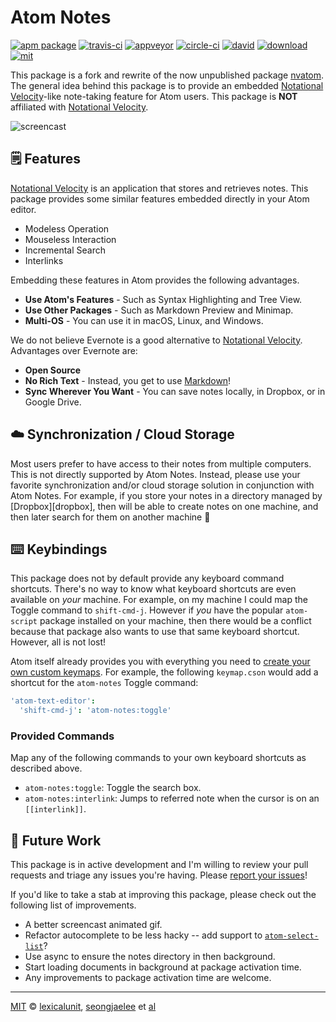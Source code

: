 # Atom Notes

[![apm package][apm-ver-link]][releases]
[![travis-ci][travis-ci-badge]][travis-ci]
[![appveyor][appveyor-badge]][appveyor]
[![circle-ci][circle-ci-badge]][circle-ci]
[![david][david-badge]][david]
[![download][dl-badge]][apm-pkg-link]
[![mit][mit-badge]][mit]

This package is a fork and rewrite of the now unpublished package
[nvatom][nvatom]. The general idea behind this package is to provide an
embedded [Notational Velocity][nv]-like note-taking feature for Atom
users. This package is **NOT** affiliated with [Notational Velocity][nv].

![screencast][screencast]

## 🗒️ Features

[Notational Velocity][nv] is an application that stores and retrieves
notes. This package provides some similar features embedded directly in
your Atom editor.

- Modeless Operation
- Mouseless Interaction
- Incremental Search
- Interlinks

Embedding these features in Atom provides the following advantages.

- **Use Atom's Features** - Such as Syntax Highlighting and Tree View.
- **Use Other Packages** - Such as Markdown Preview and Minimap.
- **Multi-OS** - You can use it in macOS, Linux, and Windows.

We do not believe Evernote is a good alternative to
[Notational Velocity][nv]. Advantages over Evernote are:

- **Open Source**
- **No Rich Text** - Instead, you get to use [Markdown][md]!
- **Sync Wherever You Want** - You can save notes locally, in Dropbox,
  or in Google Drive.

## ☁️ Synchronization / Cloud Storage

Most users prefer to have access to their notes from multiple computers.
This is not directly supported by Atom Notes. Instead, please use your
favorite synchronization and/or cloud storage solution in conjunction
with Atom Notes. For example, if you store your notes in a directory
managed by [Dropbox][dropbox], then will be able to create notes on one
machine, and then later search for them on another machine 🎉

## ⌨️ Keybindings

This package does not by default provide any keyboard command shortcuts.
There's no way to know what keyboard shortcuts are even available on
*your* machine. For example, on my machine I could map the Toggle command
to `shift-cmd-j`. However if *you* have the popular `atom-script` package
installed on your machine, then there would be a conflict because that
package also wants to use that same keyboard shortcut. However, all is
not lost!

Atom itself already provides you with everything you need to
[create your own custom keymaps][keymaps]. For example, the following
`keymap.cson` would add a shortcut for the `atom-notes` Toggle command:

```cson
'atom-text-editor':
  'shift-cmd-j': 'atom-notes:toggle'
```

### Provided Commands

Map any of the following commands to your own keyboard shortcuts as
described above.

- `atom-notes:toggle`: Toggle the search box.
- `atom-notes:interlink`: Jumps to referred note when the cursor is on
  an `[[interlink]]`.

## 🔮 Future Work

This package is in active development and I'm willing to review your pull
requests and triage any issues you're having. Please
[report your issues][issues]!

If you'd like to take a stab at improving this package, please check out
the following list of improvements.

- A better screencast animated gif.
- Refactor autocomplete to be less hacky -- add support to
  [`atom-select-list`][atom-select-list]?
- Use async to ensure the notes directory in then background.
- Start loading documents in background at package activation time.
- Any improvements to package activation time are welcome.

---

[MIT][mit] © [lexicalunit][lexicalunit], [seongjaelee][seongjaelee] et [al][contributors]

[mit]:              http://opensource.org/licenses/MIT
[lexicalunit]:      http://github.com/lexicalunit
[seongjaelee]:      http://github.com/seongjaelee
[contributors]:     https://github.com/lexicalunit/atom-notes/graphs/contributors
[releases]:         https://github.com/lexicalunit/atom-notes/releases
[mit-badge]:        https://img.shields.io/apm/l/atom-notes.svg
[apm-pkg-link]:     https://atom.io/packages/atom-notes
[apm-ver-link]:     https://img.shields.io/apm/v/atom-notes.svg
[dl-badge]:         http://img.shields.io/apm/dm/atom-notes.svg
[travis-ci-badge]:  https://travis-ci.org/lexicalunit/atom-notes.svg?branch=master
[travis-ci]:        https://travis-ci.org/lexicalunit/atom-notes
[appveyor]:         https://ci.appveyor.com/project/lexicalunit/atom-notes?branch=master
[appveyor-badge]:   https://ci.appveyor.com/api/projects/status/a4fcn60mhewef9r0/branch/master?svg=true
[circle-ci]:        https://circleci.com/gh/lexicalunit/atom-notes/tree/master
[circle-ci-badge]:  https://circleci.com/gh/lexicalunit/atom-notes/tree/master.svg?style=shield
[david-badge]:      https://david-dm.org/lexicalunit/atom-notes.svg
[david]:            https://david-dm.org/lexicalunit/atom-notes
[issues]:           https://github.com/lexicalunit/atom-notes/issues

[nvatom]:           https://github.com/seongjaelee/nvatom
[nv]:               http://notational.net/
[md]:               http://daringfireball.net/projects/markdown/
[keymaps]:          http://flight-manual.atom.io/using-atom/sections/basic-customization/#customizing-keybindings
[screencast]:       https://user-images.githubusercontent.com/1903876/28757512-67bb005c-754a-11e7-99bd-5babb98ac056.gif
[atom-select-list]: https://github.com/atom/atom-select-list
